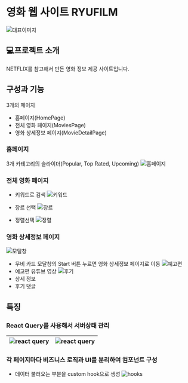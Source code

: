 # 영화 웹 사이트 RYUFILM

![대표이미지](./images/ryuflix_representative.png)

## 💻프로젝트 소개

NETFLIX를 참고해서 만든 영화 정보 제공 사이트입니다.

## 구성과 기능

3개의 페이지

- 홈페이지(HomePage)
- 전체 영화 페이지(MoviesPage)
- 영화 상세정보 페이지(MovieDetailPage)

### 홈페이지

3개 카테고리의 슬라이더(Popular, Top Rated, Upcoming)
![홈페이지](./images/homepage.png)

### 전체 영화 페이지

- 키워드로 검색
  ![키워드](./images/MoviesPage_search.png)

- 장르 선택
  ![장르](./images/MoviesPage_genre.png)

- 정렬선택
  ![정렬](./images/MoviesPage_sortby.png)

### 영화 상세정보 페이지

![모달창](./images/MoviesPage_modal.png)

- 무비 카드 모달창의 Start 버튼 누르면 영화 상세정보 페이지로 이동
  ![예고편](./images/MoviesDetailPage1.png)
- 예고편 유튜브 영상
  ![후기](./images/MoviesDetailPage2.png)
- 상세 정보
- 후기 댓글

## 특징

### **React** Query를 사용해서 서버상태 관리

<!-- <p>
  <img src="./images/react_query.png" width="200">
  <img src="./images/react_query2.png" width="200">
</p> -->
<!-- <div style="text-align: center;">
  <img src="./images/react_query.png" alt="이미지1 설명" style="margin-bottom: 5px;" />
  <img src="./images/react_query2.png" alt="이미지2 설명" style="margin-top: 5px;" />
</div> -->

| ![react query](./images/react_query.png) | ![react query](./images/react_query2.png) |
| ---------------------------------------- | ----------------------------------------- |

### 각 페이지마다 비즈니스 로직과 UI를 분리하여 컴포넌트 구성

- 데이터 불러오는 부분을 custom hook으로 생성
  ![hooks](./images/hooks.png)
